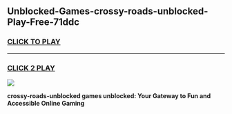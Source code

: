 
## Unblocked-Games-crossy-roads-unblocked-Play-Free-71ddc
<h3>
<a href="https://premium76.site?title=crossy-roads-unblocked&ref=20M">CLICK TO PLAY</a></h3>
<hr>

<h3>
<a href="https://premium76.site?title=crossy-roads-unblocked&ref=20M">CLICK 2 PLAY</a>
  
</h3>

<a href="https://premium76.site?title=crossy-roads-unblocked&ref=19M"><img src="https://clearcache.store/games.png"></a>


**crossy-roads-unblocked games unblocked: Your Gateway to Fun and Accessible Online Gaming**
